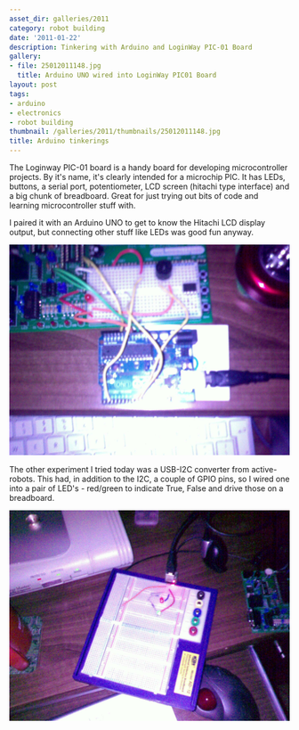 ```yaml
---
asset_dir: galleries/2011
category: robot building
date: '2011-01-22'
description: Tinkering with Arduino and LoginWay PIC-01 Board
gallery:
- file: 25012011148.jpg
  title: Arduino UNO wired into LoginWay PIC01 Board
layout: post
tags:
- arduino
- electronics
- robot building
thumbnail: /galleries/2011/thumbnails/25012011148.jpg
title: Arduino tinkerings
---
```

The Loginway PIC-01 board is a handy board for developing microcontroller projects. By it's name, it's clearly intended for a microchip PIC. It has LEDs, buttons, a serial port, potentiometer, LCD screen (hitachi type interface) and a big chunk of breadboard. Great for just trying out bits of code and learning microcontroller stuff with.

I paired it with an Arduino UNO to get to know the Hitachi LCD display output, but connecting other stuff like LEDs was good fun anyway.

![Arduino wired into LoginWay PIC-01 board](/galleries/2011/25012011148.jpg)

The other experiment I tried today was a USB-I2C converter from active-robots. This had, in addition to the I2C, a couple of GPIO pins, so I wired one into a pair of LED's - red/green to indicate True, False and drive those on a breadboard.

![USB-I2C converter GPIO driving LEDS](/galleries/2011/22012011146.jpg)
